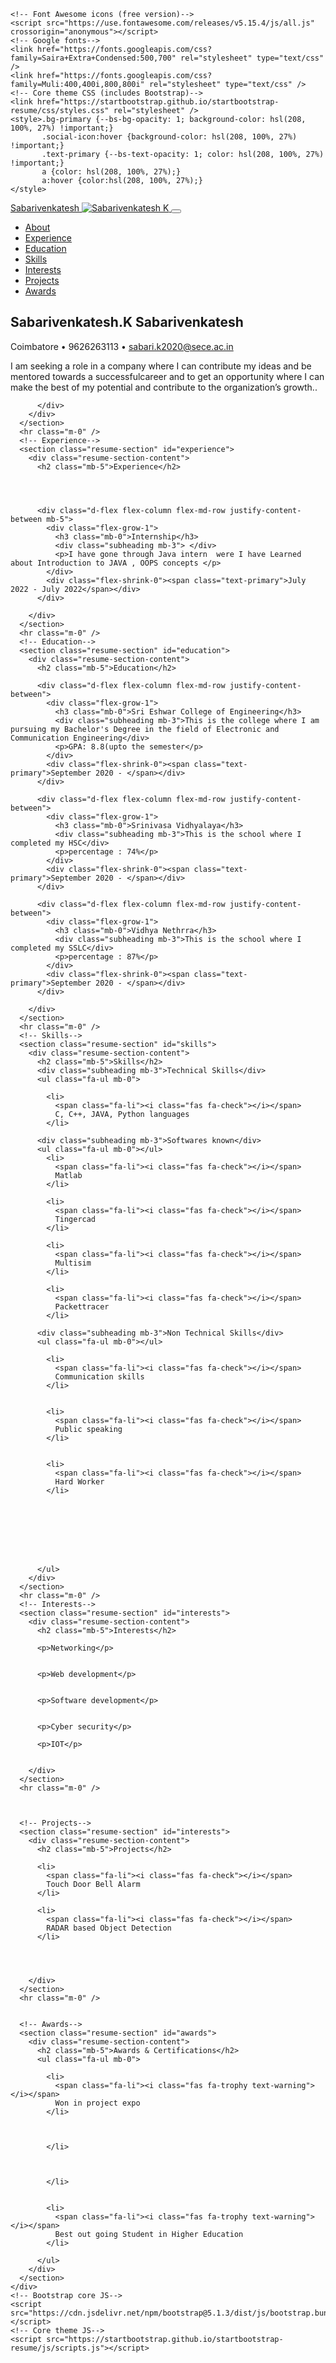 <!DOCTYPE html>
<html lang="en">
  <head>
    <meta charset="utf-8" />
    <meta name="viewport" content="width=device-width, initial-scale=1, shrink-to-fit=no" />
    <meta name="author" content="Sabarivenkatesh.K" />
    <link rel="icon" type="image/x-icon" href="https://drive.google.com/file/d/1ThKGr0RgZjhH99Ph7VFfaZrCTqskUOsd/view?usp=drivesdk" />
    <meta property="og:title" content="" />
    <meta property="og:site_name" content="Sabarivenkatesh's Portfolio" />
    <meta property="og:url" content="" />
    <meta property="og:description" content=" I am seeking a role in a company where I can contribute my ideas and be mentored towards a successful career and to get an opportunity where I can make the best of my potential and contribute to the organization’s growth." />
    <meta property="og:type" content="website" />
    <meta property="og:image" content="https://drive.google.com/file/d/1ThKGr0RgZjhH99Ph7VFfaZrCTqskUOsd/view?usp=drivesdk" />
    <meta name="title" content="Sabarivenkatesh's Portfolio" />
    <meta name="description" content="I am seeking a role in a company where I can contribute my ideas and be mentored towards a successfulcareer and to get an opportunity where I can make the best of my potential and contribute to the organization’s growth. " />
    <meta name="keywords" content="" />
    <meta property="twitter:card" content="summary_large_image" />
    <meta property="twitter:url" content="" />
    <meta property="twitter:title" content="Sabarivenkatesh's Portfolio" />
    <meta property="twitter:description" content="I am seeking a role in a company where I can contribute my ideas and be mentored towards a successful career and to get an opportunity where I can make the best of my potential and contribute to the organization’s growth" />
    <meta property="twitter:image" content="https://drive.google.com/file/d/1ThKGr0RgZjhH99Ph7VFfaZrCTqskUOsd/view?usp=drivesdk" />
    <title>Sabarivenkatesh's Portfolio</title>

    <!-- Font Awesome icons (free version)-->
    <script src="https://use.fontawesome.com/releases/v5.15.4/js/all.js" crossorigin="anonymous"></script>
    <!-- Google fonts-->
    <link href="https://fonts.googleapis.com/css?family=Saira+Extra+Condensed:500,700" rel="stylesheet" type="text/css" />
    <link href="https://fonts.googleapis.com/css?family=Muli:400,400i,800,800i" rel="stylesheet" type="text/css" />
    <!-- Core theme CSS (includes Bootstrap)-->
    <link href="https://startbootstrap.github.io/startbootstrap-resume/css/styles.css" rel="stylesheet" />
    <style>.bg-primary {--bs-bg-opacity: 1; background-color: hsl(208, 100%, 27%) !important;}
           .social-icon:hover {background-color: hsl(208, 100%, 27%) !important;}
           .text-primary {--bs-text-opacity: 1; color: hsl(208, 100%, 27%) !important;}
           a {color: hsl(208, 100%, 27%);}
           a:hover {color:hsl(208, 100%, 27%);}
    </style>
  </head>
  <body id="page-top">
    <!-- Navigation-->
    <nav class="navbar navbar-expand-lg navbar-dark bg-primary fixed-top" id="sideNav">
      <a class="navbar-brand js-scroll-trigger" href="#page-top">
        <span class="d-block d-lg-none">Sabarivenkatesh</span>
        <span class="d-none d-lg-block" height="500px" width="200x"  ><img class="img-fluid img-profile rounded-circle mx-auto mb-2" src="https://drive.google.com/file/d/1ThKGr0RgZjhH99Ph7VFfaZrCTqskUOsd/view?usp=drivesdk" alt="Sabarivenkatesh K" /></span>
      </a>
      <button class="navbar-toggler" type="button" data-bs-toggle="collapse" data-bs-target="#navbarResponsive" aria-controls="navbarResponsive" aria-expanded="false" aria-label="Toggle navigation"><span class="navbar-toggler-icon"></span></button>
      <div class="collapse navbar-collapse" id="navbarResponsive">
        <ul class="navbar-nav">
          <li class="nav-item"><a class="nav-link js-scroll-trigger" href="#about">About</a></li>
          <li class="nav-item"><a class="nav-link js-scroll-trigger" href="#experience">Experience</a></li>
          <li class="nav-item"><a class="nav-link js-scroll-trigger" href="#education">Education</a></li>
          <li class="nav-item"><a class="nav-link js-scroll-trigger" href="#skills">Skills</a></li>
          <li class="nav-item"><a class="nav-link js-scroll-trigger" href="#interests">Interests</a></li>
          <li class="nav-item"><a class="nav-link js-scroll-trigger" href="#projects">Projects</a></li>
          <li class="nav-item"><a class="nav-link js-scroll-trigger" href="#awards">Awards</a></li>
        </ul>
      </div>
    </nav>
    <!-- Page Content-->
    <div class="container-fluid p-0">
      <!-- About-->
      <section class="resume-section" id="about">
        <div class="resume-section-content">
          <h1 class="mb-0">
            Sabarivenkatesh.K
            <span class="text-primary">Sabarivenkatesh</span>
          </h1>
          <div class="subheading mb-5">
            Coimbatore &bull; 9626263113 &bull;
            <a href="mailto:sabari.k2020ece@sece.ac.in">sabari.k2020@sece.ac.in</a>
          </div>
          <p class="lead mb-5">I am seeking a role in a company where I can contribute my ideas and be mentored towards a successfulcareer and to get an opportunity where I can make the best of my potential and contribute to the organization’s growth..</p>
          <div class="social-icons">
            <a class="social-icon" href="https://fb.me/xyz"><i class="fab fa-facebook-f"></i></a>
            <a class="social-icon" href="https://wa.me/xyz"><i class="fab fa-whatsapp"></i></a>
            <a class="social-icon" href="https://instagr.am/xyz"><i class="fab fa-instagram"></i></a>
            <a class="social-icon" href="https://twitter.com/xyz"><i class="fab fa-twitter"></i></a>
            <a class="social-icon" href="https://linkedin.com/in/xyz"><i class="fab fa-linkedin-in"></i></a>
            <a class="social-icon" href="https://github.comxyz"><i class="fab fa-github"></i></a>
            
          </div>
        </div>
      </section>
      <hr class="m-0" />
      <!-- Experience-->
      <section class="resume-section" id="experience">
        <div class="resume-section-content">
          <h2 class="mb-5">Experience</h2>
          
         
          

          <div class="d-flex flex-column flex-md-row justify-content-between mb-5">
            <div class="flex-grow-1">
              <h3 class="mb-0">Internship</h3>
              <div class="subheading mb-3"> </div>
              <p>I have gone through Java intern  were I have Learned about Introduction to JAVA , OOPS concepts </p>
            </div>
            <div class="flex-shrink-0"><span class="text-primary">July 2022 - July 2022</span></div>
          </div>
          
        </div>
      </section>
      <hr class="m-0" />
      <!-- Education-->
      <section class="resume-section" id="education">
        <div class="resume-section-content">
          <h2 class="mb-5">Education</h2>
          
          <div class="d-flex flex-column flex-md-row justify-content-between">
            <div class="flex-grow-1">
              <h3 class="mb-0">Sri Eshwar College of Engineering</h3>
              <div class="subheading mb-3">This is the college where I am pursuing my Bachelor's Degree in the field of Electronic and Communication Engineering</div>
              <p>GPA: 8.8(upto the semester</p>
            </div>
            <div class="flex-shrink-0"><span class="text-primary">September 2020 - </span></div>
          </div>

          <div class="d-flex flex-column flex-md-row justify-content-between">
            <div class="flex-grow-1">
              <h3 class="mb-0">Srinivasa Vidhyalaya</h3>
              <div class="subheading mb-3">This is the school where I completed my HSC</div>
              <p>percentage : 74%</p>
            </div>
            <div class="flex-shrink-0"><span class="text-primary">September 2020 - </span></div>
          </div>

          <div class="d-flex flex-column flex-md-row justify-content-between">
            <div class="flex-grow-1">
              <h3 class="mb-0">Vidhya Nethrra</h3>
              <div class="subheading mb-3">This is the school where I completed my SSLC</div>
              <p>percentage : 87%</p>
            </div>
            <div class="flex-shrink-0"><span class="text-primary">September 2020 - </span></div>
          </div>

        </div>
      </section>
      <hr class="m-0" />
      <!-- Skills-->
      <section class="resume-section" id="skills">
        <div class="resume-section-content">
          <h2 class="mb-5">Skills</h2>
          <div class="subheading mb-3">Technical Skills</div>
          <ul class="fa-ul mb-0">
            
            <li>
              <span class="fa-li"><i class="fas fa-check"></i></span>
              C, C++, JAVA, Python languages
            </li>

          <div class="subheading mb-3">Softwares known</div>  
          <ul class="fa-ul mb-0"></ul>
            <li>
              <span class="fa-li"><i class="fas fa-check"></i></span>
              Matlab
            </li>

            <li>
              <span class="fa-li"><i class="fas fa-check"></i></span>
              Tingercad
            </li>

            <li>
              <span class="fa-li"><i class="fas fa-check"></i></span>
              Multisim
            </li>
          
            <li>
              <span class="fa-li"><i class="fas fa-check"></i></span>
              Packettracer
            </li>

          <div class="subheading mb-3">Non Technical Skills</div>  
          <ul class="fa-ul mb-0"></ul>  

            <li>
              <span class="fa-li"><i class="fas fa-check"></i></span>
              Communication skills
            </li>
            

            <li>
              <span class="fa-li"><i class="fas fa-check"></i></span>
              Public speaking
            </li>
            

            <li>
              <span class="fa-li"><i class="fas fa-check"></i></span>
              Hard Worker
            </li>
            

            
            
            

           
            
          </ul>
        </div>
      </section>
      <hr class="m-0" />
      <!-- Interests-->
      <section class="resume-section" id="interests">
        <div class="resume-section-content">
          <h2 class="mb-5">Interests</h2>
          
          <p>Networking</p>
          

          <p>Web development</p>
          

          <p>Software development</p>
          

          <p>Cyber security</p>
          
          <p>IOT</p>
          
          
        </div>
      </section>
      <hr class="m-0" />



      <!-- Projects-->
      <section class="resume-section" id="interests">
        <div class="resume-section-content">
          <h2 class="mb-5">Projects</h2>

          <li>
            <span class="fa-li"><i class="fas fa-check"></i></span>
            Touch Door Bell Alarm
          </li>

          <li>
            <span class="fa-li"><i class="fas fa-check"></i></span>
            RADAR based Object Detection
          </li>




        </div>
      </section>
      <hr class="m-0" />


      <!-- Awards-->
      <section class="resume-section" id="awards">
        <div class="resume-section-content">
          <h2 class="mb-5">Awards & Certifications</h2>
          <ul class="fa-ul mb-0">
            
            <li>
              <span class="fa-li"><i class="fas fa-trophy text-warning"></i></span>
              Won in project expo
            </li>
            

            
            </li>
            

            
            </li>
            

            <li>
              <span class="fa-li"><i class="fas fa-trophy text-warning"></i></span>
              Best out going Student in Higher Education
            </li>
            
          </ul>
        </div>
      </section>
    </div>
    <!-- Bootstrap core JS-->
    <script src="https://cdn.jsdelivr.net/npm/bootstrap@5.1.3/dist/js/bootstrap.bundle.min.js"></script>
    <!-- Core theme JS-->
    <script src="https://startbootstrap.github.io/startbootstrap-resume/js/scripts.js"></script>
  </body>
</html>
